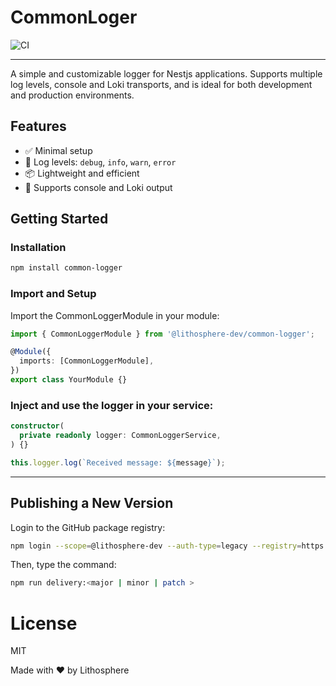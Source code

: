 # CommonLoger

![CI](https://github.com/lithosphere-dev/common-logger/actions/workflows/ci.yml/badge.svg)

---

A simple and customizable logger for Nestjs applications. Supports multiple log levels, console and Loki transports, and is ideal for both development and production environments.

## Features

- ✅ Minimal setup  
- 📝 Log levels: `debug`, `info`, `warn`, `error`  
- 📦 Lightweight and efficient  
- 📡 Supports console and Loki output  

## Getting Started

### Installation

```bash
npm install common-logger
```

### Import and Setup

Import the CommonLoggerModule in your module:
```typescript
import { CommonLoggerModule } from '@lithosphere-dev/common-logger';

@Module({
  imports: [CommonLoggerModule],
})
export class YourModule {}
```

### Inject and use the logger in your service:
```typescript
constructor(
  private readonly logger: CommonLoggerService,
) {}

this.logger.log(`Received message: ${message}`);
```

---

## Publishing a New Version

Login to the GitHub package registry:
```bash
npm login --scope=@lithosphere-dev --auth-type=legacy --registry=https://npm.pkg.github.com
```

Then, type the command:
```bash
npm run delivery:<major | minor | patch >
```

# License

MIT

Made with ❤️ by Lithosphere
